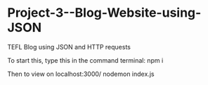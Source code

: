 # Project-3--Blog-Website-using-JSON
TEFL Blog using JSON and HTTP requests

To start this, type this in the command terminal:
npm i

Then to view on localhost:3000/
nodemon index.js
